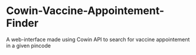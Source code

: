 # Cowin-Vaccine-Appointement-Finder
A web-interface made using Cowin API to search for vaccine appointement in a given pincode
